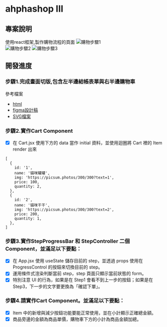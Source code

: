 # ahphashop III

## 專案說明
使用react框架,製作購物流程的頁面
![購物步驟1](https://github.com/shineni1031/ahphashopIII/blob/main/ALPHA%20Shop%20-%20Address.png)  
![購物步驟2](https://github.com/shineni1031/ahphashopIII/blob/main/ALPHA%20Shop%20-%20Shipping.png)
![購物步驟3](https://github.com/shineni1031/ahphashopIII/blob/main/ALPHA%20Shop%20-%20Checkout.png)

## 開發進度
### 步驟1.完成畫面切版,包含左半邊結帳表單與右半邊購物車  
參考檔案
- [html](https://github.com/erase2004/ALPHA-Shop)
- [figma設計稿](https://www.figma.com/file/ST88T0TqGp9C3gSJFKjhJt/(archived)--Capstone-ALPHACast)
- [SVG檔案](https://github.com/ALPHACamp/alpha-shop/tree/main/public/icons)

### 步驟2.實作Cart Component
- [x] 在 Cart.jsx 使用下方的 data 當作 initial 資料，並使用迴圈將 Cart 裡的 Item render 出來
```
[
  {
    id: '1',
    name: '貓咪罐罐',
    img: 'https://picsum.photos/300/300?text=1',
    price: 100,
    quantity: 2,
  },
  {
    id: '2',
    name: '貓咪干干',
    img: 'https://picsum.photos/300/300?text=2',
    price: 200,
    quantity: 1,
  },
]
```
### 步驟3.實作StepProgressBar 和 StepController 二個 Component，並滿足以下要點：
- [x] 在 App.jsx 使用 useState 儲存目前的 step，並透過 props 使用在 ProgressControl 的按鈕來切換目前的 step。  
- [x] 運用條件式渲染判斷當前 step，step 頁面只顯示當前狀態的 form。  
- [x] 特別注意 UI 的行為，如果是在 Step1 會看不到上一步的按鈕；如果是在 Step3，下一步的文字要更換為「確認下單」。  

### 步驟4.請實作Cart Component。並滿足以下要點：
- [x] Item 中的新增與減少按鈕功能要能正常使用，並在小計顯示正確總金額。
- [x] 商品旁邊的金額為商品單價，購物車下方的小計為商品金額加總。
